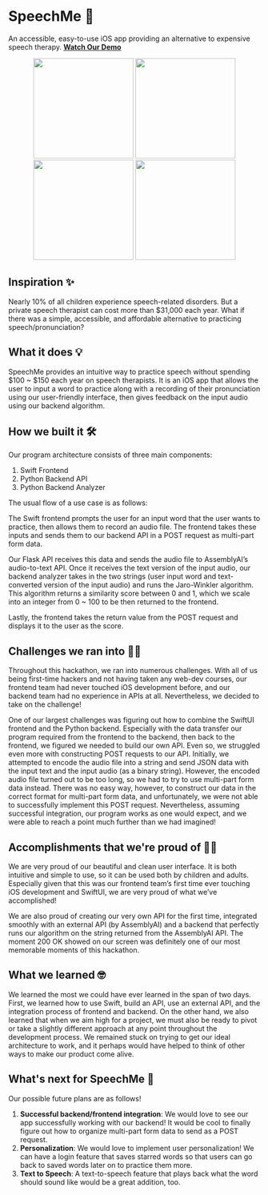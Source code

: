 # SpeechMe 💬

An accessible, easy-to-use iOS app providing an alternative to expensive speech therapy.
[**Watch Our Demo**](https://www.youtube.com/watch?v=oIBHy5szaJU&t=1s)

<div align="center">
  <img src="https://user-images.githubusercontent.com/90530370/196085531-49d9fb96-15b7-4a7a-a97b-289296f537de.png" width="200">
  <img src="https://user-images.githubusercontent.com/90530370/196085530-8bd853e4-58a9-4a35-a759-5b363e5d4f8a.png" width="200">
  <img src="https://user-images.githubusercontent.com/90530370/196085532-8bf8a735-5a36-450d-881f-e48040a33e2e.png" width="200">
  <img src="https://user-images.githubusercontent.com/90530370/196085533-424125b9-7020-438a-b4ab-322f423dea1a.png" width="200">
</div>

## Inspiration ✨

Nearly 10% of all children experience speech-related disorders. But a private speech therapist can cost more than $31,000 each year. What if there was a simple, accessible, and affordable alternative to practicing speech/pronunciation?

## What it does 💡

SpeechMe provides an intuitive way to practice speech without spending $100 ~ $150 each year on speech therapists. It is an iOS app that allows the user to input a word to practice along with a recording of their pronunciation using our user-friendly interface, then gives feedback on the input audio using our backend algorithm.

## How we built it 🛠

Our program architecture consists of three main components:

1. Swift Frontend
2. Python Backend API
3. Python Backend Analyzer

The usual flow of a use case is as follows:

The Swift frontend prompts the user for an input word that the user wants to practice, then allows them to record an audio file. The frontend takes these inputs and sends them to our backend API in a POST request as multi-part form data. 

Our Flask API receives this data and sends the audio file to AssemblyAI’s audio-to-text API. Once it receives the text version of the input audio, our backend analyzer takes in the two strings (user input word and text-converted version of the input audio) and runs the Jaro-Winkler algorithm. This algorithm returns a similarity score between 0 and 1, which we scale into an integer from 0 ~ 100 to be then returned to the frontend.

Lastly, the frontend takes the return value from the POST request and displays it to the user as the score.

## Challenges we ran into 🙌🏻

Throughout this hackathon, we ran into numerous challenges. With all of us being first-time hackers and not having taken any web-dev courses, our frontend team had never touched iOS development before, and our backend team had no experience in APIs at all. Nevertheless, we decided to take on the challenge!

One of our largest challenges was figuring out how to combine the SwiftUI frontend and the Python backend. Especially with the data transfer our program required from the frontend to the backend, then back to the frontend, we figured we needed to build our own API. Even so, we struggled even more with constructing POST requests to our API. Initially, we attempted to encode the audio file into a string and send JSON data with the input text and the input audio (as a binary string). However, the encoded audio file turned out to be too long, so we had to try to use multi-part form data instead. There was no easy way, however, to construct our data in the correct format for multi-part form data, and unfortunately, we were not able to successfully implement this POST request. Nevertheless, assuming successful integration, our program works as one would expect, and we were able to reach a point much further than we had imagined!

## Accomplishments that we're proud of 💪🏻

We are very proud of our beautiful and clean user interface. It is both intuitive and simple to use, so it can be used both by children and adults. Especially given that this was our frontend team’s first time ever touching iOS development and SwiftUI, we are very proud of what we’ve accomplished! 

We are also proud of creating our very own API for the first time, integrated smoothly with an external API (by AssemblyAI) and a backend that perfectly runs our algorithm on the string returned from the AssemblyAI API. The moment 200 OK showed on our screen was definitely one of our most memorable moments of this hackathon.

## What we learned 🤓

We learned the most we could have ever learned in the span of two days. First, we learned how to use Swift, build an API, use an external API, and the integration process of frontend and backend. On the other hand, we also learned that when we aim high for a project, we must also be ready to pivot or take a slightly different approach at any point throughout the development process. We remained stuck on trying to get our ideal architecture to work, and it perhaps would have helped to think of other ways to make our product come alive.

## What's next for SpeechMe 💭

Our possible future plans are as follows!

1. **Successful backend/frontend integration**: We would love to see our app successfully working with our backend! It would be cool to finally figure out how to organize multi-part form data to send as a POST request.
2. **Personalization**: We would love to implement user personalization! We can have a login feature that saves starred words so that users can go back to saved words later on to practice them more.
3. **Text to Speech**: A text-to-speech feature that plays back what the word should sound like would be a great addition, too.
